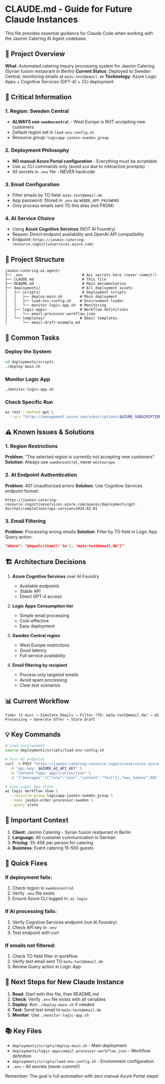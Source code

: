# CLAUDE.md - Guide for Future Claude Instances

This file provides essential guidance for Claude Code when working with the Jasmin Catering AI Agent codebase.

## 🎯 Project Overview

**What**: Automated catering inquiry processing system for Jasmin Catering (Syrian fusion restaurant in Berlin)
**Current Status**: Deployed to Sweden Central, monitoring emails at `ma3u-test@email.de`
**Technology**: Azure Logic Apps + Cognitive Services (GPT-4) + CLI deployment

## 🚨 Critical Information

### 1. **Region: Sweden Central**
- **ALWAYS use `swedencentral`** - West Europe is NOT accepting new customers
- Default region set in `load-env-config.sh`
- Resource group: `logicapp-jasmin-sweden_group`

### 2. **Deployment Philosophy**
- **NO manual Azure Portal configuration** - Everything must be scriptable
- Use `az` CLI commands only (avoid `azd` due to interactive prompts)
- All secrets in `.env` file - NEVER hardcode

### 3. **Email Configuration**
- Filter emails by TO field: `ma3u-test@email.de`
- App password: Stored in `.env` as `WEBDE_APP_PASSWORD`
- Only process emails sent TO this alias (not FROM)

### 4. **AI Service Choice**
- Using **Azure Cognitive Services** (NOT AI Foundry)
- Reason: Direct endpoint availability and OpenAI API compatibility
- Endpoint: `https://jasmin-catering-resource.cognitiveservices.azure.com/`

## 📁 Project Structure

```
jasmin-catering-ai-agent/
├── .env                           # ALL secrets here (never commit!)
├── CLAUDE.md                      # This file
├── README.md                      # Main documentation
├── deployments/                   # All deployment assets
│   ├── scripts/                   # Deployment scripts
│   │   ├── deploy-main.sh        # Main deployment
│   │   ├── load-env-config.sh    # Environment loader
│   │   └── monitor-logic-app.sh  # Monitoring
│   ├── logic-apps/               # Workflow definitions
│   │   └── email-processor-workflow.json
│   └── templates/                # Email templates
│       └── email-draft-example.md
```

## 🔧 Common Tasks

### Deploy the System
```bash
cd deployments/scripts
./deploy-main.sh
```

### Monitor Logic App
```bash
./monitor-logic-app.sh
```

### Check Specific Run
```bash
az rest --method get \
  --uri "https://management.azure.com/subscriptions/$AZURE_SUBSCRIPTION_ID/resourceGroups/logicapp-jasmin-sweden_group/providers/Microsoft.Logic/workflows/jasmin-order-processor-sweden/runs/[RUN_ID]?api-version=2019-05-01"
```

## ⚠️ Known Issues & Solutions

### 1. Region Restrictions
**Problem**: "The selected region is currently not accepting new customers"
**Solution**: Always use `swedencentral`, never `westeurope`

### 2. AI Endpoint Authentication
**Problem**: 401 Unauthorized errors
**Solution**: Use Cognitive Services endpoint format:
```
https://jasmin-catering-resource.cognitiveservices.azure.com/openai/deployments/gpt-4o/chat/completions?api-version=2024-02-01
```

### 3. Email Filtering
**Problem**: Processing wrong emails
**Solution**: Filter by TO field in Logic App Query action:
```json
"where": "@equals(item()['to'], 'ma3u-test@email.de')"
```

## 🏗️ Architecture Decisions

1. **Azure Cognitive Services** over AI Foundry
   - Available endpoints
   - Stable API
   - Direct GPT-4 access

2. **Logic Apps Consumption tier**
   - Simple email processing
   - Cost-effective
   - Easy deployment

3. **Sweden Central region**
   - West Europe restrictions
   - Good latency
   - Full service availability

4. **Email filtering by recipient**
   - Process only targeted emails
   - Avoid spam processing
   - Clear test scenarios

## 📊 Current Workflow

```
Timer (5 min) → Simulate Emails → Filter (TO: ma3u-test@email.de) → AI Processing → Generate Offer → Store Draft
```

## 💡 Key Commands

```bash
# Load environment
source deployments/scripts/load-env-config.sh

# Test AI endpoint
curl -X POST "https://jasmin-catering-resource.cognitiveservices.azure.com/openai/deployments/gpt-4o/chat/completions?api-version=2024-02-01" \
  -H "api-key: $AZURE_AI_API_KEY" \
  -H "Content-Type: application/json" \
  -d '{"messages":[{"role":"user","content":"Test"}],"max_tokens":50}'

# View Logic App state
az logic workflow show \
  --resource-group logicapp-jasmin-sweden_group \
  --name jasmin-order-processor-sweden \
  --query state
```

## 📝 Important Context

1. **Client**: Jasmin Catering - Syrian fusion restaurant in Berlin
2. **Language**: All customer communication in German
3. **Pricing**: 35-45€ per person for catering
4. **Business**: Event catering 15-500 guests

## 🚀 Quick Fixes

### If deployment fails:
1. Check region is `swedencentral`
2. Verify `.env` file exists
3. Ensure Azure CLI logged in: `az login`

### If AI processing fails:
1. Verify Cognitive Services endpoint (not AI Foundry)
2. Check API key in `.env`
3. Test endpoint with curl

### If emails not filtered:
1. Check TO field filter in workflow
2. Verify test email sent TO `ma3u-test@email.de`
3. Review Query action in Logic App

## 🎯 Next Steps for New Claude Instance

1. **Read**: Start with this file, then README.md
2. **Check**: Verify `.env` file exists with all variables
3. **Deploy**: Run `./deploy-main.sh` if needed
4. **Test**: Send test email to `ma3u-test@email.de`
5. **Monitor**: Use `./monitor-logic-app.sh`

## 📚 Key Files

- `deployments/scripts/deploy-main.sh` - Main deployment
- `deployments/logic-apps/email-processor-workflow.json` - Workflow definition
- `deployments/scripts/load-env-config.sh` - Environment configuration
- `.env` - All secrets (never commit!)

Remember: The goal is full automation with zero manual Azure Portal steps!